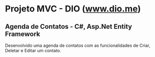 #  Projeto MVC - DIO (www.dio.me)
## Agenda de Contatos - C#, Asp.Net  Entity Framework

Desenvolvido uma agenda de contatos com as funcionalidades de Criar, Deletar e Editar um contato.
